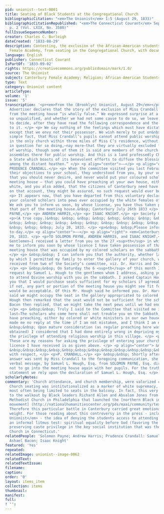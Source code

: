 ```yaml
---
pid: unionist--text-0001
title: Seating of Black Students at the Congregational Church
bibliographicCitation: "<em>The Unionist</em> 1:5 (August 29, 1833)"
bibliographicCitationRepublished: "<em>The Connecticut Courant</em> September 2, 1833,
  p. 2 (Vol. LXIX, No. 3580)"
fullIssueSequenceNumber: 
creator: Charles C. Burleigh
dateCreated: '1833-08-29'
description: Contesting, the exclusion of the African-American students of the Canterbury
  Female Academy, from seating in the Congregational Church, with documents
language: English
publisher: Connecticut Courant
IsPartOf: '1833-09-02'
rights: https://creativecommons.org/publicdomain/mark/1.0/
source: The Unionist
subject: Canterbury Female Academy; Religion; African-American Students
type: Text
category: Unionist content
articleType: 
volume: '1'
issue: '5'
transcription: '<p><em>From the (Brooklyn) Unionist, August 29</em></p> <p> The last
  Advertiser declares that the story of the exclusion of Miss Crandall’s scholars
  from the meeting house “is wholly false.” We expressed surprise at a declaration
  so unqualified, and whether we had not some cause to do so, we leave our readers
  to decide, after they have read the following correspondence and the statement subjoined
  to it. </p> <p> We say nothing of the feelings which must have dictated such a course,
  except that we envy not their possessor. We wish merely to put on&nbsp; record the
  simple fact, that Miss Crandall’s pupils cannot attend public worship on the sabbath,
  in the only church within three miles of Miss C’s residence, without being called
  in question for so doing,—nay more—that they are virtually excluded from that place
  of worship, though some of them it is said are members of the church which regularly
  assembles there for public worship. And this is a land professedly Christian, in
  a State which boasts of its benevolent efforts to diffuse the blessings of the gospel
  among the distant heathen.” </p> <p align="center">——</p> <p align="center">To Miss
  PRUDENCE CRANDALL.</p> <p> When the committee visited you last February, stating
  their objections to your school, they understood from you, by your voluntary suggestion,
  that you should never desire, and never would put your coloured scholars into the
  meeting house — that you could have preaching at your own house, either black or
  white, and you also added, that the citizens of Canterbury need have no anxiety
  on that account, they might be assured, no such request would ever be made. </p>
  <p> It appears now, that you have departed from this voluntary declaration and put
  your colored scholars into pews ever occupied by the white females of the parish.
  We ask you to inform us soon, by whose license, you have thus taken possession of
  that part of the meeting house.&nbsp; Canterbury July 26th 1833 </p> <p>SOLOMON
  PAYNE,</p> <p> ANDREW HARRIS,</p> <p> ISAAC KNIGHT.</p> <p> Society Com''tee.</p>
  <p>(A true copy.)&nbsp; &nbsp; &nbsp; &nbsp; &nbsp; &nbsp; &nbsp; &nbsp; &nbsp;
  &nbsp; &nbsp; &nbsp; &nbsp; &nbsp; &nbsp; &nbsp; &nbsp; &nbsp; &nbsp; &nbsp; &nbsp;
  &nbsp; &nbsp; &nbsp; July 20, 1833. </p> <p>&nbsp; &nbsp;Please inform Dr. Harris
  to-day.</p> <p align="center">——</p> <p align="right"> <em>Canterbury, July</em>
  29, 1833. </p> <p>TO SOLOMON PAYNE, ANDREW HARRIS, and ISAAC KNIGHT,</p> <p> &nbsp;&nbsp;
  Gentlemen—I received a letter from you on the 27 <sup>th</sup> in which you asked
  me to inform you soon by whose licence I have taken possession of that part of the
  meeting house that was occupied by my colored scholars on the sabbath previous.
  </p> <p> &nbsp;&nbsp; I can inform you that the authority, whether lawful or unlawful,
  by which I permitted my family to enter the gallery of your church, was permission
  received from two of the Society’s committee, viz. Dr. Harris and Deacon Bacon.
  </p> <p> &nbsp;&nbsp; On Saturday the 6 <sup>th</sup> of this month I sent a verbal
  request by Samuel L. Hough to the gentlemen whom I address, asking your permission
  to attend Divine worship with you on the sabbath. I asked Captain Hough to inform
  you that I would purchase seats sufficient for my scholars if agreeable to you,
  if not, any part or portion of the meeting house you might see fit for us to occupy,
  would be acceptable. Of this Mr. Hough said he informed you. Dr. Harris, in answer,
  said we might occupy the seat in the gallery appropriated to colored persons. Mr.
  Hough then remarked that the seat would not be sufficient for the scholars—Deacon
  Bacon then replied, that we might take the next pews until we had enough to be seated.
  </p> <p> &nbsp;&nbsp; Truly I said to the Committee that visited me in February
  last—The scholars who come here shall not trouble you on the Sabbath, for we can
  have preaching, either by colored or white ministers in our own house. The committee
  made me no reply at the time if I am not mistaken, and I think I am not. </p> <p>
  &nbsp;&nbsp; Upon mature consideration (as regular preaching here was not very readily
  obtained) I considered that I had done entirely wrong in depriving my scholars of
  the privilege of attending religious worship in this village. </p> <p> &nbsp;&nbsp;
  These are my reasons for asking the privilege of entering your church; and all the
  licence I have received is as given above. </p> <p align="center"> &nbsp;&nbsp;&nbsp;&nbsp;&nbsp;&nbsp;&nbsp;&nbsp;&nbsp;
  &nbsp;&nbsp;&nbsp;&nbsp;&nbsp;&nbsp;&nbsp;&nbsp;&nbsp;&nbsp;&nbsp;&nbsp;&nbsp;&nbsp;&nbsp;&nbsp;&nbsp;&nbsp;&nbsp;&nbsp;&nbsp;&nbsp;&nbsp;&nbsp;&nbsp;&nbsp;&nbsp;&nbsp;&nbsp;&nbsp;&nbsp;&nbsp;&nbsp;&nbsp;&nbsp;&nbsp;&nbsp;&nbsp;&nbsp;&nbsp;&nbsp;&nbsp;&nbsp;&nbsp;&nbsp;&nbsp;&nbsp;&nbsp;&nbsp;&nbsp;&nbsp;&nbsp;&nbsp;&nbsp;&nbsp;&nbsp;&nbsp;&nbsp;&nbsp;&nbsp;&nbsp;&nbsp;&nbsp;&nbsp;&nbsp;&nbsp;&nbsp;&nbsp;&nbsp;&nbsp;&nbsp;&nbsp;&nbsp;&nbsp;&nbsp;Yours
  with respect, </p> <p>P. CRANDALL.</p> <p> &nbsp;&nbsp; Shortly after the above
  answer was sent by Miss Crandall to the foregoing communication, she received a
  verbal message, by Samuel L. Hough, Esq. from SOLOMON PAYNE, Esq. directing her
  not to go into the meeting house again with her pupils. For the truth of this last
  statement we rely upon the declaration of Samuel L. Hough, Esq. </p> '
scholarlyNotes: 
commentary: 'Church attendance, and church membership, were valorized cultural norms.
  Church seating was institutionalized as a marker of white supremacy, with African-Americans
  most often being limited to seats in the balcony. In fact, this very issue had led
  to the walkout by Black leaders Richard Allen and Absalom Jones from St. George''s
  Methodist Church in Philadelphia that launched the [northern Black independent chuch
  movement] (http://nationalhumanitiescenter.org/pds/maai/community/text3/allenmethodism.pdf).
  Therefore this particular battle in Canterbury carried great emotional and strategic
  weight. For those reading about this controversy in the press - including <em>The
  Unionist</em> - the idea of denying the students access to attending church created
  an informal litmus test: spiritual equality before God (favoring the students) or
  preserving caste privilege in the key social institution that was the Congregational
  Church in Connecticut.'
relatedPeople: 'Solomon Payne; Andrew Harris; Prudence Crandall: Samuel L. Hough;
  Ashael Bacon; Isaac Knight'
featured: 'Yes'
repeated: 
relatedImage: unionist--image-0062
relatedText: 
relatedTextIssue: 
filename: 
caption: 
order: '0'
layout: items_item
collection: items
thumbnail: 
manifest: 
full: 
! '': 
---
```

